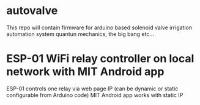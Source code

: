 # autovalve
This repo will contain firmware for arduino based solenoid valve irrigation automation system quantun mechanics, the big bang etc...

# ESP-01 WiFi relay controller on local network with MIT Android app
ESP-01 controls one relay via web page IP (can be dynamic or static configurable from Arduino code)
MIT Android app works with static IP
